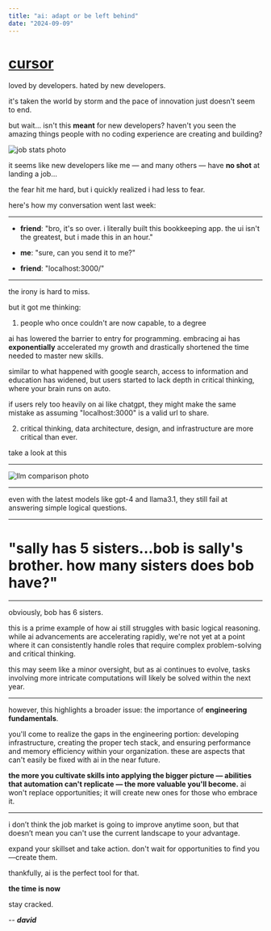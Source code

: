 ```yaml
---
title: "ai: adapt or be left behind"
date: "2024-09-09"
---
```


# [cursor](https://www.cursor.com/)

loved by developers. hated by new developers.

it's taken the world by storm and the pace of innovation just doesn't seem to end.

but wait... isn't this **meant** for new developers? haven't you seen the amazing things people with no coding experience are creating and building?

![job stats photo](/job_stats.png)

it seems like new developers like me — and many others — have **no shot** at landing a job...

the fear hit me hard, but i quickly realized i had less to fear.

here's how my conversation went last week:

---

- **friend**: "bro, it's so over. i literally built this bookkeeping app. the ui isn't the greatest, but i made this in an hour."

- **me**: "sure, can you send it to me?"

- **friend**: "localhost:3000/"

---

the irony is hard to miss.

but it got me thinking:

1. people who once couldn't are now capable, to a degree

ai has lowered the barrier to entry for programming. embracing ai has **exponentially** accelerated my growth and drastically shortened the time needed to master new skills.

similar to what happened with google search, access to information and education has widened, but users started to lack depth in critical thinking, where your brain runs on auto.

if users rely too heavily on ai like chatgpt, they might make the same mistake as assuming "localhost:3000" is a valid url to share.

2. critical thinking, data architecture, design, and infrastructure are more critical than ever.

take a look at this

---

![llm comparison photo](/logic_error_llm.png)

---

even with the latest models like gpt-4 and llama3.1, they still fail at answering simple logical questions.

---

# "sally has 5 sisters...bob is sally's brother. how many sisters does bob have?"

---

obviously, bob has 6 sisters.

this is a prime example of how ai still struggles with basic logical reasoning. while ai advancements are accelerating rapidly, we're not yet at a point where it can consistently handle roles that require complex problem-solving and critical thinking.

this may seem like a minor oversight, but as ai continues to evolve, tasks involving more intricate computations will likely be solved within the next year.

---

however, this highlights a broader issue: the importance of **engineering fundamentals**.

you'll come to realize the gaps in the engineering portion: developing infrastructure, creating the proper tech stack, and ensuring performance and memory efficiency within your organization. these are aspects that can't easily be fixed with ai in the near future.

**the more you cultivate skills into applying the bigger picture — abilities that automation can't replicate — the more valuable you'll become.** ai won't replace opportunities; it will create new ones for those who embrace it.

---

i don’t think the job market is going to improve anytime soon, but that doesn’t mean you can't use the current landscape to your advantage.

expand your skillset and take action. don't wait for opportunities to find you—create them.

thankfully, ai is the perfect tool for that.

**the time is now**

stay cracked.

-- **_david_**

